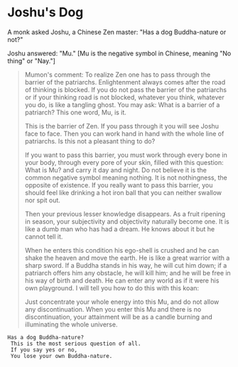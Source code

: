 # Joshu's Dog

A monk asked Joshu, a Chinese Zen master: "Has a dog Buddha-nature or not?"

Joshu answered: "Mu." [Mu is the negative symbol in Chinese, meaning "No thing" or "Nay."]


> Mumon's comment: To realize Zen one has to pass through the barrier of the patriarchs. Enlightenment always comes after the road of thinking is blocked. If you do not pass the barrier of the patriarchs or if your thinking road is not blocked, whatever you think, whatever you do, is like a tangling ghost. You may ask: What is a barrier of a patriarch? This one word, Mu, is it.
>
> This is the barrier of Zen. If you pass through it you will see Joshu face to face. Then you can work hand in hand with the whole line of patriarchs. Is this not a pleasant thing to do?
>
> If you want to pass this barrier, you must work through every bone in your body, through every pore of your skin, filled with this question: What is Mu? and carry it day and night. Do not believe it is the common negative symbol meaning nothing. It is not nothingness, the opposite of existence. If you really want to pass this barrier, you  should feel like drinking a hot iron ball that you can neither swallow nor spit out.
>
> Then your previous lesser knowledge disappears. As a fruit ripening in season, your subjectivity and objectivity naturally become one. It is like a dumb man who has had a dream. He knows about it but he cannot tell it.
>
> When he enters this condition his ego-shell is crushed and he can shake the heaven and move the earth. He is like a great warrior with a sharp sword. If a Buddha stands in his way, he will cut him down; if a patriarch offers him any obstacle, he will kill him; and he will be free in his way of birth and death. He can enter any world as if it were his own playground. I will tell you how to do this with this koan:
>
> Just concentrate your whole energy into this Mu, and do not allow any discontinuation. When you enter this Mu and there is no discontinuation, your attainment will be as a candle burning and illuminating the whole universe.

```
Has a dog Buddha-nature?
 This is the most serious question of all.
 If you say yes or no,
 You lose your own Buddha-nature.
```
